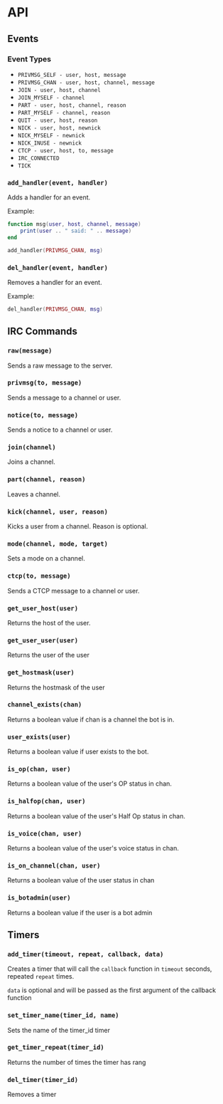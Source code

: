 # API

## Events

### Event Types

- `PRIVMSG_SELF - user, host, message`
- `PRIVMSG_CHAN - user, host, channel, message`
- `JOIN - user, host, channel`
- `JOIN_MYSELF - channel`
- `PART - user, host, channel, reason`
- `PART_MYSELF - channel, reason`
- `QUIT - user, host, reason`
- `NICK - user, host, newnick`
- `NICK_MYSELF - newnick`
- `NICK_INUSE - newnick`
- `CTCP - user, host, to, message`
- `IRC_CONNECTED`
- `TICK`

### `add_handler(event, handler)`

Adds a handler for an event.

Example:

```lua
function msg(user, host, channel, message)
    print(user .. " said: " .. message)
end

add_handler(PRIVMSG_CHAN, msg)
```

### `del_handler(event, handler)`

Removes a handler for an event.

Example:

```lua
del_handler(PRIVMSG_CHAN, msg)
```

## IRC Commands

### `raw(message)`

Sends a raw message to the server.

### `privmsg(to, message)`

Sends a message to a channel or user.

### `notice(to, message)`

Sends a notice to a channel or user.

### `join(channel)`

Joins a channel.

### `part(channel, reason)`

Leaves a channel.

### `kick(channel, user, reason)`

Kicks a user from a channel. Reason is optional.

### `mode(channel, mode, target)`

Sets a mode on a channel.

### `ctcp(to, message)`

Sends a CTCP message to a channel or user.

### `get_user_host(user)`

Returns the host of the user.

### `get_user_user(user)`

Returns the user of the user

### `get_hostmask(user)`

Returns the hostmask of the user

### `channel_exists(chan)`

Returns a boolean value if chan is a channel the bot is in.

### `user_exists(user)`

Returns a boolean value if user exists to the bot.

### `is_op(chan, user)`

Returns a boolean value of the user's OP status in chan.

### `is_halfop(chan, user)`

Returns a boolean value of the user's Half Op status in chan.

### `is_voice(chan, user)`

Returns a boolean value of the user's voice status in chan.

### `is_on_channel(chan, user)`

Returns a boolean value of the user status in chan

### `is_botadmin(user)`

Returns a boolean value if the user is a bot admin

## Timers

### `add_timer(timeout, repeat, callback, data)`

Creates a timer that will call the `callback` function in `timeout` seconds, repeated `repeat` times.

`data` is optional and will be passed as the first argument of the callback function

### `set_timer_name(timer_id, name)`

Sets the name of the timer_id timer

### `get_timer_repeat(timer_id)`

Returns the number of times the timer has rang

### `del_timer(timer_id)`

Removes a timer


